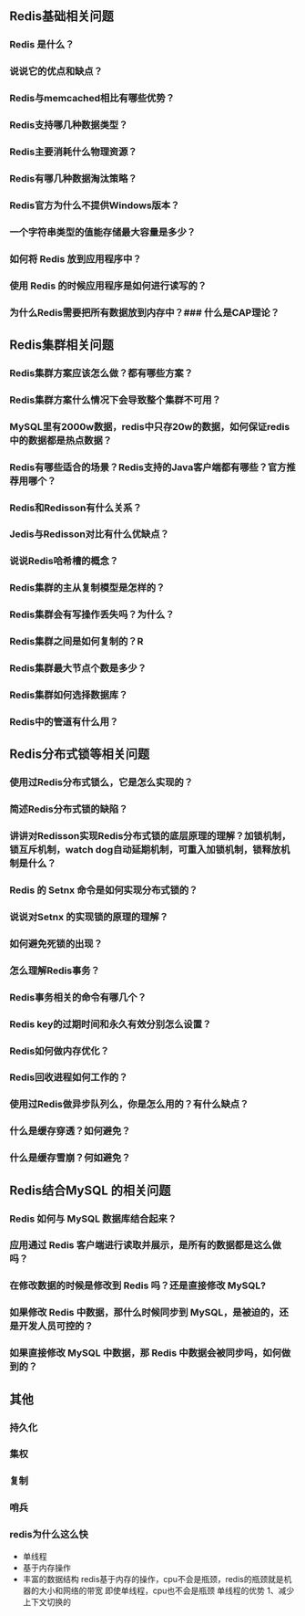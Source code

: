 ## Redis基础相关问题
### Redis 是什么？
### 说说它的优点和缺点？
### Redis与memcached相比有哪些优势？
### Redis支持哪几种数据类型？
### Redis主要消耗什么物理资源？
### Redis有哪几种数据淘汰策略？
### Redis官方为什么不提供Windows版本？
### 一个字符串类型的值能存储最大容量是多少？
### 如何将 Redis 放到应用程序中？
### 使用 Redis 的时候应用程序是如何进行读写的？
### 为什么Redis需要把所有数据放到内存中？### 什么是CAP理论？

## Redis集群相关问题
### Redis集群方案应该怎么做？都有哪些方案？
### Redis集群方案什么情况下会导致整个集群不可用？
### MySQL里有2000w数据，redis中只存20w的数据，如何保证redis中的数据都是热点数据？
### Redis有哪些适合的场景？Redis支持的Java客户端都有哪些？官方推荐用哪个？
### Redis和Redisson有什么关系？
### Jedis与Redisson对比有什么优缺点？
### 说说Redis哈希槽的概念？
### Redis集群的主从复制模型是怎样的？
### Redis集群会有写操作丢失吗？为什么？
### Redis集群之间是如何复制的？R
### Redis集群最大节点个数是多少？
### Redis集群如何选择数据库？
### Redis中的管道有什么用？

## Redis分布式锁等相关问题
### 使用过Redis分布式锁么，它是怎么实现的？
### 简述Redis分布式锁的缺陷？
### 讲讲对Redisson实现Redis分布式锁的底层原理的理解？加锁机制，锁互斥机制，watch dog自动延期机制，可重入加锁机制，锁释放机制是什么？
### Redis 的 Setnx 命令是如何实现分布式锁的？
### 说说对Setnx 的实现锁的原理的理解？
### 如何避免死锁的出现？
### 怎么理解Redis事务？
### Redis事务相关的命令有哪几个？
### Redis key的过期时间和永久有效分别怎么设置？
### Redis如何做内存优化？
### Redis回收进程如何工作的？
### 使用过Redis做异步队列么，你是怎么用的？有什么缺点？
### 什么是缓存穿透？如何避免？
### 什么是缓存雪崩？何如避免？

## Redis结合MySQL 的相关问题
### Redis 如何与 MySQL 数据库结合起来？
### 应用通过 Redis 客户端进行读取并展示，是所有的数据都是这么做吗？
### 在修改数据的时候是修改到 Redis 吗？还是直接修改 MySQL?
### 如果修改 Redis 中数据，那什么时候同步到 MySQL，是被迫的，还是开发人员可控的？
### 如果直接修改 MySQL 中数据，那 Redis 中数据会被同步吗，如何做到的？

## 其他
### 持久化
### 集权
### 复制
### 哨兵
### redis为什么这么快
* 单线程
* 基于内存操作
* 丰富的数据结构
redis基于内存的操作，cpu不会是瓶颈，redis的瓶颈就是机器的大小和网络的带宽
即使单线程，cpu也不会是瓶颈
单线程的优势
1、减少上下文切换的



